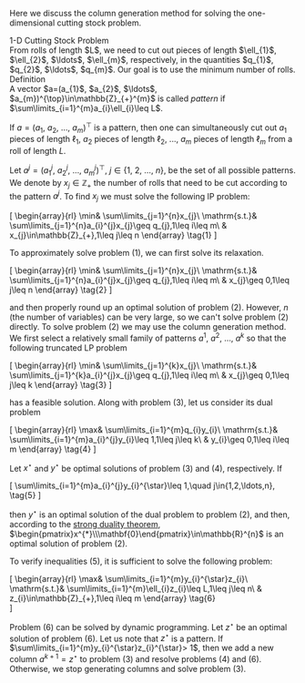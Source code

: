 Here we discuss the column generation method for solving the one-dimensional 
cutting stock problem.

<div class='block-head'>1-D Cutting Stock Problem</div>
<div class='block-body'>
From rolls of length $L$, we need to cut out pieces of length $\ell_{1}$, 
$\ell_{2}$, $\ldots$, $\ell_{m}$, respectively, in the quantities
$q_{1}$, $q_{2}$, $\ldots$, $q_{m}$. Our goal is to use the minimum number of 
rolls. 
</div>

<div class='block-head'>Definition</div>
<div class='block-body'>
A vector $a=(a_{1}$, $a_{2}$, $\ldots$, $a_{m})^{\top}\in\mathbb{Z}_{+}^{m}$ 
is called <em>pattern</em> if $\sum\limits_{i=1}^{m}a_{i}\ell_{i}\leq L$.
</div>

If $a=(a_{1}$, $a_{2}$, $\ldots$, $a_{m})^{\top}$ is a pattern, then one can 
simultaneously cut out $a_{1}$ pieces of length $\ell_{1}$, $a_{2}$ pieces of 
length $\ell_{2}$, ..., $a_{m}$ pieces of length $\ell_{m}$ from a roll of
length $L$.

Let $a^{j}=(a_{1}^{j}$, $a_{2}^{j}$, $\ldots$, $a_{m}^{j})^{\top}$, 
$j\in\{1,$ $2$, $\ldots$, $n\}$, be the set of all possible patterns. We denote 
by $x_{j}\in\mathbb{Z}_{+}$ the number of rolls that need to be cut according
to the pattern $a^{j}$. To find $x_{j}$ we must solve the following IP problem:

\[
\begin{array}{rl}
\min& \sum\limits_{j=1}^{n}x_{j}\\
\mathrm{s.t.}& \sum\limits_{j=1}^{n}a_{i}^{j}x_{j}\geq q_{j},1\leq i\leq m\\
& x_{j}\in\mathbb{Z}_{+},1\leq j\leq n
\end{array}
\tag{1}
\]

To approximately solve problem (1), we can first solve its relaxation.

\[
\begin{array}{rl}
\min& \sum\limits_{j=1}^{n}x_{j}\\
\mathrm{s.t.}& \sum\limits_{j=1}^{n}a_{i}^{j}x_{j}\geq q_{j},1\leq i\leq m\\
& x_{j}\geq 0,1\leq j\leq n
\end{array}
\tag{2}
\]

and then properly round up an optimal solution of problem (2). However, $n$ 
(the number of variables) can be very large, so we can't solve problem (2) 
directly. To solve problem (2) we may use the column generation method. We 
first select a relatively small family of patterns $a^{1}$, $a^{2}$, 
$\ldots$, $a^{k}$ so that the following truncated LP problem 

\[
\begin{array}{rl}
\min& \sum\limits_{j=1}^{k}x_{j}\\
\mathrm{s.t.}& \sum\limits_{j=1}^{k}a_{i}^{j}x_{j}\geq q_{j},1\leq i\leq m\\
& x_{j}\geq 0,1\leq j\leq k
\end{array}
\tag{3}
\]

has a feasible solution. Along with problem (3), let us consider its dual 
problem

\[
\begin{array}{rl}
\max& \sum\limits_{i=1}^{m}q_{i}y_{i}\\
\mathrm{s.t.}& \sum\limits_{i=1}^{m}a_{i}^{j}y_{i}\leq 1,1\leq j\leq k\\
& y_{i}\geq 0,1\leq i\leq m
\end{array}
\tag{4}
\]

Let $x^{\star}$ and $y^{\star}$ be optimal solutions of problem (3) and (4), 
respectively. If 

\[
\sum\limits_{i=1}^{m}a_{i}^{j}y_{i}^{\star}\leq 1,\quad j\in\{1,2,\ldots,n\},
\tag{5}
\]

then $y^{\star}$ is an optimal solution of the dual problem to problem (2), and 
then, according to the [strong duality theorem](23_11_29_19_54.md),
$\begin{pmatrix}x^{*}\\\mathbf{0}\end{pmatrix}\in\mathbb{R}^{n}$ is an 
optimal solution of problem (2). 

To verify inequalities (5), it is sufficient to solve the following problem: 

\[
\begin{array}{rl}
\max& \sum\limits_{i=1}^{m}y_{i}^{\star}z_{i}\\
\mathrm{s.t.}& \sum\limits_{i=1}^{m}\ell_{i}z_{i}\leq L,1\leq j\leq n\\
& z_{i}\in\mathbb{Z}_{+},1\leq i\leq m
\end{array}
\tag{6}  
\]

Problem (6) can be solved by dynamic programming. Let $z^{\star}$ be an optimal 
solution of problem (6). Let us note that $z^{\star}$ is a pattern. If
$\sum\limits_{i=1}^{m}y_{i}^{\star}z_{i}^{\star}> 1$, then we add a new column 
$a^{k+1}=z^{\star}$ to problem (3) and resolve problems (4) and (6). Otherwise, 
we stop generating columns and solve problem (3).